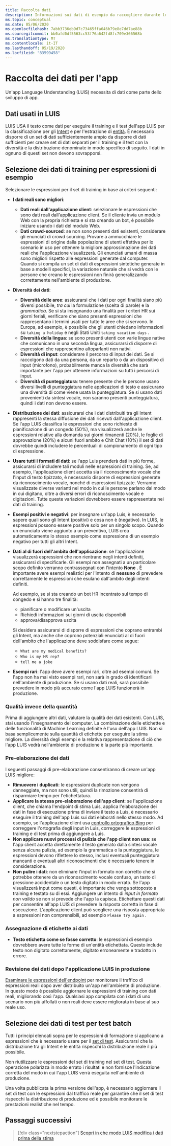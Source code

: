 ```yaml
---
title: Raccolta dati
description: Informazioni sui dati di esempio da raccogliere durante lo sviluppo dell'app
ms.topic: conceptual
ms.date: 05/06/2020
ms.openlocfilehash: 7abb3736eb9d7c73465ffa646b79e8e7dd7ae88b
ms.sourcegitcommit: bb0afd0df5563cc53f76a642fd8fc709e366568b
ms.translationtype: MT
ms.contentlocale: it-IT
ms.lasthandoff: 05/19/2020
ms.locfileid: "83599458"
---
```

# <a name="data-collection-for-your-app"></a>Raccolta dei dati per l'app

Un'app Language Understanding (LUIS) necessita di dati come parte dello sviluppo di app.

## <a name="data-used-in-luis"></a>Dati usati in LUIS

LUIS USA il testo come dati per eseguire il training e il test dell'app LUIS per la classificazione per gli [Intent](luis-concept-intent.md) e per l'estrazione di [entità](luis-concept-entity-types.md). È necessario disporre di un set di dati sufficientemente ampio da disporre di dati sufficienti per creare set di dati separati per il training e il test con la diversità e la distribuzione denominate in modo specifico di seguito.  I dati in ognuno di questi set non devono sovrapporsi.

## <a name="training-data-selection-for-example-utterances"></a>Selezione dei dati di training per espressioni di esempio

Selezionare le espressioni per il set di training in base ai criteri seguenti:

* **I dati reali sono migliori**:
    * **Dati reali dall'applicazione client**: selezionare le espressioni che sono dati reali dall'applicazione client.  Se il cliente invia un modulo Web con la propria richiesta e si sta creando un bot, è possibile iniziare usando i dati del modulo Web.
    * **Dati crowd-sourced**: se non sono presenti dati esistenti, considerare gli enunciati di crowd sourcing.  Provare a ammucchiare le espressioni di origine dalla popolazione di utenti effettiva per lo scenario in uso per ottenere la migliore approssimazione dei dati reali che l'applicazione visualizzerà. Gli enunciati umani di massa sono migliori rispetto alle espressioni generate dal computer.  Quando si compila un set di dati di espressioni sintetiche generate in base a modelli specifici, la variazione naturale che si vedrà con le persone che creano le espressioni non finirà generalizzando correttamente nell'ambiente di produzione.
* **Diversità dei dati**:
    * **Diversità delle aree**: assicurarsi che i dati per ogni finalità siano più diversi possibile, _tra cui_ la formulazione (scelta di parole) e la _grammatica_.  Se si sta insegnando una finalità per i criteri HR sui giorni feriali, verificare che siano presenti espressioni che rappresentano i termini usati per tutte le aree che si servono.  In Europa, ad esempio, è possibile che gli utenti chiedano informazioni su `taking a holiday` e negli Stati Uniti `taking vacation days` .
    * **Diversità della lingua**: se sono presenti utenti con varie lingue native che comunicano in una seconda lingua, assicurarsi di disporre di espressioni che rappresentino altoparlanti non nativi.
    * **Diversità di input**: considerare il percorso di input dei dati. Se si raccolgono dati da una persona, da un reparto o da un dispositivo di input (microfono), probabilmente manca la diversità che sarà importante per l'app per ottenere informazioni su tutti i percorsi di input.
    * **Diversità di punteggiatura**: tenere presente che le persone usano diversi livelli di punteggiatura nelle applicazioni di testo e assicurano una diversità di come viene usata la punteggiatura. Se si usano dati provenienti da sintesi vocale, non saranno presenti punteggiatura, quindi i dati non devono essere.
* **Distribuzione dei dati**: assicurarsi che i dati distribuiti tra gli Intent rappresenti la stessa diffusione dei dati ricevuti dall'applicazione client. Se l'app LUIS classifica le espressioni che sono richieste di pianificazione di un congedo (50%), ma visualizzerà anche le espressioni relative alla domanda sui giorni rimanenti (20%), le foglie di approvazione (20%) e alcuni fuori ambito e Chit Chat (10%) il set di dati dovrebbe quindi includere le percentuali di campionamento di ogni tipo di espressione.
* **Usare tutti i formati di dati**: se l'app Luis prenderà dati in più forme, assicurarsi di includere tali moduli nelle espressioni di training. Se, ad esempio, l'applicazione client accetta sia il riconoscimento vocale che l'input di testo tipizzato, è necessario disporre di espressioni generate da riconoscimento vocale, nonché di espressioni tipizzate.  Verranno visualizzate diverse varianti nel modo in cui le persone parlano dal modo in cui digitano, oltre a diversi errori di riconoscimento vocale e digitazioni.  Tutte queste variazioni dovrebbero essere rappresentate nei dati di training.
* **Esempi positivi e negativi**: per insegnare un'app Luis, è necessario sapere quali sono gli Intent (positivi) e cosa non è (negativo). In LUIS, le espressioni possono essere positive solo per un singolo scopo. Quando un enunciato viene aggiunto a un preventivo, LUIS crea automaticamente lo stesso esempio come espressione di un esempio negativo per tutti gli altri Intent.
* **Dati al di fuori dell'ambito dell'applicazione**: se l'applicazione visualizzerà espressioni che non rientrano negli intenti definiti, assicurarsi di specificarle. Gli esempi non assegnati a un particolare scopo definito verranno contrassegnati con l'intento **None** .  È importante avere esempi realistici per l'intento di **nessuno** di prevedere correttamente le espressioni che esulano dall'ambito degli intenti definiti.

    Ad esempio, se si sta creando un bot HR incentrato sul tempo di congedo e si hanno tre finalità:
    * pianificare o modificare un'uscita
    * Richiedi informazioni sui giorni di uscita disponibili
    * approva/disapprova uscita

    Si desidera assicurarsi di disporre di espressioni che coprano entrambi gli Intent, ma anche che coprono potenziali enunciati al di fuori dell'ambito che l'applicazione deve soddisfare come segue:
    * `What are my medical benefits?`
    * `Who is my HR rep?`
    * `tell me a joke`
* **Esempi rari**: l'app deve avere esempi rari, oltre ad esempi comuni.  Se l'app non ha mai visto esempi rari, non sarà in grado di identificarli nell'ambiente di produzione. Se si usano dati reali, sarà possibile prevedere in modo più accurato come l'app LUIS funzionerà in produzione.

### <a name="quality-instead-of-quantity"></a>Qualità invece della quantità

Prima di aggiungere altri dati, valutare la qualità dei dati esistenti.  Con LUIS, stai usando l'insegnamento del computer.  La combinazione delle etichette e delle funzionalità di Machine Learning definite è l'uso dell'app LUIS.  Non si basa semplicemente sulla quantità di etichette per eseguire la stima migliore.  La diversità degli esempi e la relativa rappresentazione di ciò che l'app LUIS vedrà nell'ambiente di produzione è la parte più importante.

### <a name="preprocessing-data"></a>Pre-elaborazione dei dati

I seguenti passaggi di pre-elaborazione consentiranno di creare un'app LUIS migliore:

* **Rimuovere i duplicati**: le espressioni duplicate non vengono danneggiate, ma non sono utili, quindi la rimozione consentirà di risparmiare tempo per l'etichettatura.
* **Applicare la stessa pre-elaborazione dell'app client**: se l'applicazione client, che chiama l'endpoint di stima Luis, applica l'elaborazione dei dati in fase di esecuzione prima di inviare il testo a Luis, è necessario eseguire il training dell'app Luis sui dati elaborati nello stesso modo. Ad esempio, se l'applicazione client usa [controllo ortografico Bing](../bing-spell-check/overview.md) per correggere l'ortografia degli input in Luis, correggere le espressioni di training e di test prima di aggiungere a Luis.
* **Non applicare nuovi processi di pulizia che l'app client non usa**: se l'app client accetta direttamente il testo generato dalla sintesi vocale senza alcuna pulizia, ad esempio la grammatica o la punteggiatura, le espressioni devono riflettere lo stesso, inclusi eventuali punteggiatura mancanti e eventuali altri riconoscimenti che è necessario tenere in considerazione.
* **Non pulire i dati**: non eliminare l'input in formato non corretto che si potrebbe ottenere da un riconoscimento vocale confuso, un tasto di pressione accidentale o un testo digitato in modo errato. Se l'app visualizzerà input come questi, è importante che venga sottoposto a training e testato su di essi. Aggiungere un intento di _input in formato non valido_ se non si prevede che l'app la capisca. Etichettare questi dati per consentire all'app LUIS di prevedere la risposta corretta in fase di esecuzione. L'applicazione client può scegliere una risposta appropriata a espressioni non comprensibili, ad esempio `Please try again` .

### <a name="labeling-data"></a>Assegnazione di etichette ai dati

* **Testo etichetta come se fosse corretto**: le espressioni di esempio dovrebbero avere tutte le forme di un'entità etichettata. Questo include testo non digitato correttamente, digitato erroneamente e tradotto in errore.

### <a name="data-review-after-luis-app-is-in-production"></a>Revisione dei dati dopo l'applicazione LUIS in produzione

[Esaminare le espressioni dell'endpoint](luis-concept-review-endpoint-utterances.md) per monitorare il traffico di espressioni reali dopo aver distribuito un'app nell'ambiente di produzione.  In questo modo è possibile aggiornare le espressioni di training con dati reali, migliorando così l'app. Qualsiasi app compilata con i dati di uno scenario non più affollati o non reali deve essere migliorata in base al suo reale uso.

## <a name="test-data-selection-for-batch-testing"></a>Selezione dei dati di test per test batch

Tutti i principi elencati sopra per le espressioni di formazione si applicano a espressioni che è necessario usare per il [set di test](luis-concept-batch-test.md). Assicurarsi che la distribuzione tra gli Intent e le entità rispecchi la distribuzione reale il più possibile.

Non riutilizzare le espressioni del set di training nel set di test. Questa operazione polarizza in modo errato i risultati e non fornisce l'indicazione corretta del modo in cui l'app LUIS verrà eseguita nell'ambiente di produzione.

Una volta pubblicata la prima versione dell'app, è necessario aggiornare il set di test con le espressioni dal traffico reale per garantire che il set di test rispecchi la distribuzione di produzione ed è possibile monitorare le prestazioni realistiche nel tempo.

## <a name="next-steps"></a>Passaggi successivi

> [!div class="nextstepaction"]
> [Scopri in che modo LUIS modifica i dati prima della stima](luis-concept-data-alteration.md)
